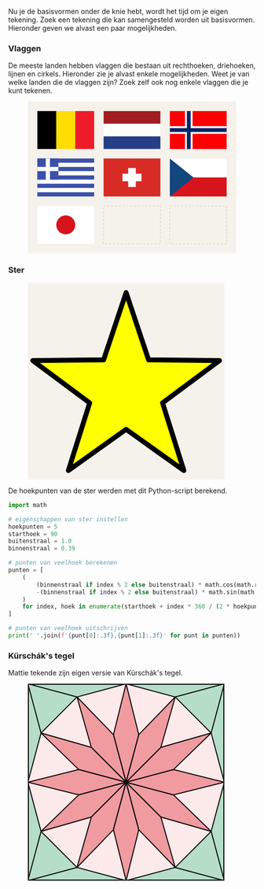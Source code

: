 Nu je de basisvormen onder de knie hebt, wordt het tijd om je eigen tekening. Zoek een tekening die kan samengesteld worden uit basisvormen. Hieronder geven we alvast een paar mogelijkheden.

### Vlaggen

De meeste landen hebben vlaggen die bestaan uit rechthoeken, driehoeken, lijnen en cirkels. Hieronder zie je alvast enkele mogelijkheden. Weet je van welke landen die de vlaggen zijn? Zoek zelf ook nog enkele vlaggen die je kunt tekenen.

<figure>
<svg id="vlaggen" width="550px" height="400px" viewBox="0 0 1100 800">

  <rect x="0" y="0" width="1100" height="800" fill="#F5F1EB" />

  <g id="belgium" transform="translate(50,50)" >
    <rect x="0" y="0" width="100" height="200" fill="black" />
    <rect x="100" y="0" width="100" height="200" fill="#fedd02" />
    <rect x="200" y="0" width="100" height="200" fill="#ee1b2a" />
  </g>

  <g id="netherlands" transform="translate(400,50)" >
    <rect x="0" y="0" width="300" height="200" fill="white" />
    <rect x="0" y="0" width="300" height="66.66" fill="#a21d22" />
    <rect x="0" y="133.333" width="300" height="66.66" fill="#263e86" />
  </g>

  <g id="norway" transform="translate(750,50)" >
    <rect x="0" y="0" width="300" height="200" fill="#fe0000" />
    <line x1="0" y1="100" x2="300" y2="100" stroke="white" stroke-width="40"/>
    <line x1="100" y1="0" x2="100" y2="200" stroke="white" stroke-width="40"/>
    <line x1="0" y1="100" x2="300" y2="100" stroke="#042568" stroke-width="20"/>
    <line x1="100" y1="0" x2="100" y2="200" stroke="#042568" stroke-width="20"/>
  </g>

  <g id="greece" transform="translate(50,300)" >
    <rect x="0" y="0" width="300" height="200" fill="#3b50a9" />
    <line x1="150" y1="0" x2="150" y2="200" stroke="white" stroke-width="300" stroke-dasharray="22.222 22.222" stroke-dashoffset="22.22" />
    <rect x="0" y="0" width="111.111" height="111.111" fill="#3b50a9" />
    <line x1="0" y1="55.555" x2="111.111" y2="55.555" stroke="white" stroke-width="22.222" />
    <line x1="55.555" y1="0" x2="55.555" y2="112.111" stroke="white" stroke-width="22.222" />
  </g>

  <g id="switzerland" transform="translate(400,300)" >
    <rect x="0" y="0" width="300" height="200" fill="#d82b25" />
    <line x1="100" y1="100" x2="200" y2="100" stroke="white" stroke-width="40"/>
    <line x1="150" y1="50" x2="150" y2="150" stroke="white" stroke-width="40" />
  </g>

  <g id="czechia" transform="translate(750,300)" >
    <rect x="0" y="0" width="300" height="100" fill="white" />
    <rect x="0" y="100" width="300" height="100" fill="#d7141b" />
    <polygon points="0,0, 125,100, 0,200" stroke="none" fill="#11467f" />
  </g>

  <g id="japan" transform="translate(50,550)" >
    <rect x="0" y="0" width="300" height="200" fill="white" />
    <circle cx="150" cy="100" r="50" fill="#d7141b" stroke="none" />
  </g>

  <g id="xxx" transform="translate(400,550)" >
    <rect x="0" y="0" width="300" height="200" fill="none" stroke="black" stroke-width="0.5" stroke-dasharray="10,10" />
  </g>

  <g id="yyy" transform="translate(750,550)" >
    <rect x="0" y="0" width="300" height="200" fill="none" stroke="black" stroke-width="0.5" stroke-dasharray="10,10" />
  </g>

</svg>
</figure>

### Ster

<figure>
<svg width="400px" height="400px" viewBox="-1 -1.1 2 2">
  <rect x="-1" y="-1.1" width="2" height="2" fill="#F5F1EB" />
  <polygon stroke="black" stroke-width="0.05" stroke-linejoin="round" fill="yellow"
    points="0.000,-1.000 -0.229,-0.316 -0.951,-0.309 -0.371,0.121 -0.588,0.809 -0.000,0.390 0.588,0.809 0.371,0.121 0.951,-0.309 0.229,-0.316" />
</svg>
</figure>

De hoekpunten van de ster werden met dit Python-script berekend.

```python
import math

# eigenschappen van ster instellen
hoekpunten = 5
starthoek = 90
buitenstraal = 1.0
binnenstraal = 0.39

# punten van veelhoek berekenen
punten = [
    (
        (binnenstraal if index % 2 else buitenstraal) * math.cos(math.radians(hoek)),
        -(binnenstraal if index % 2 else buitenstraal) * math.sin(math.radians(hoek))
    )
    for index, hoek in enumerate(starthoek + index * 360 / (2 * hoekpunten) for index in range(2 * hoekpunten))
]

# punten van veelhoek uitschrijven
print(' '.join(f'{punt[0]:.3f},{punt[1]:.3f}' for punt in punten))
```

### Kürschák's tegel

Mattie tekende zijn eigen versie van Kürschák's tegel. 

<figure>
<svg xmlns="http://www.w3.org/2000/svg" width="400px" height="400px" viewBox="-1 -1 2 2">
<rect x="-1" y="-1" width="2" height="2" stroke="black" stroke-width="0.02" fill="#b6ddc7" />
<line x1="1.000" y1="-1.000" x2="0.866" y2="-0.500" stroke="black" stroke-width="0.01" />
<line x1="1.000" y1="-1.000" x2="0.500" y2="-0.866" stroke="black" stroke-width="0.01" />
<line x1="-1.000" y1="-1.000" x2="-0.500" y2="-0.866" stroke="black" stroke-width="0.01" />
<line x1="-1.000" y1="-1.000" x2="-0.866" y2="-0.500" stroke="black" stroke-width="0.01" />
<line x1="-1.000" y1="1.000" x2="-0.866" y2="0.500" stroke="black" stroke-width="0.01" />
<line x1="-1.000" y1="1.000" x2="-0.500" y2="0.866" stroke="black" stroke-width="0.01" />
<line x1="1.000" y1="1.000" x2="0.500" y2="0.866" stroke="black" stroke-width="0.01" />
<line x1="1.000" y1="1.000" x2="0.866" y2="0.500" stroke="black" stroke-width="0.01" />
<polygon points="0.000,-1.000 -0.500,-0.866 -0.866,-0.500 -1.000,-0.000 -0.866,0.500 -0.500,0.866 -0.000,1.000 0.500,0.866 0.866,0.500 1.000,0.000 0.866,-0.500 0.500,-0.866" stroke="black" stroke-width="0.01" fill="#fce9ea" />
<polygon points="0,0 0.129,-0.483 0.000,-1.000 -0.129,-0.483" stroke="black" stroke-width="0.01" fill="#ef9ba0" />
<polygon points="0,0 -0.129,-0.483 -0.500,-0.866 -0.354,-0.354" stroke="black" stroke-width="0.01" fill="#ef9ba0" />
<polygon points="0,0 -0.354,-0.354 -0.866,-0.500 -0.483,-0.129" stroke="black" stroke-width="0.01" fill="#ef9ba0" />
<polygon points="0,0 -0.483,-0.129 -1.000,-0.000 -0.483,0.129" stroke="black" stroke-width="0.01" fill="#ef9ba0" />
<polygon points="0,0 -0.483,0.129 -0.866,0.500 -0.354,0.354" stroke="black" stroke-width="0.01" fill="#ef9ba0" />
<polygon points="0,0 -0.354,0.354 -0.500,0.866 -0.129,0.483" stroke="black" stroke-width="0.01" fill="#ef9ba0" />
<polygon points="0,0 -0.129,0.483 -0.000,1.000 0.129,0.483" stroke="black" stroke-width="0.01" fill="#ef9ba0" />
<polygon points="0,0 0.129,0.483 0.500,0.866 0.354,0.354" stroke="black" stroke-width="0.01" fill="#ef9ba0" />
<polygon points="0,0 0.354,0.354 0.866,0.500 0.483,0.129" stroke="black" stroke-width="0.01" fill="#ef9ba0" />
<polygon points="0,0 0.483,0.129 1.000,0.000 0.483,-0.129" stroke="black" stroke-width="0.01" fill="#ef9ba0" />
<polygon points="0,0 0.483,-0.129 0.866,-0.500 0.354,-0.354" stroke="black" stroke-width="0.01" fill="#ef9ba0" />
<polygon points="0,0 0.354,-0.354 0.500,-0.866 0.129,-0.483" stroke="black" stroke-width="0.01" fill="#ef9ba0" />
</svg>
</figure>

